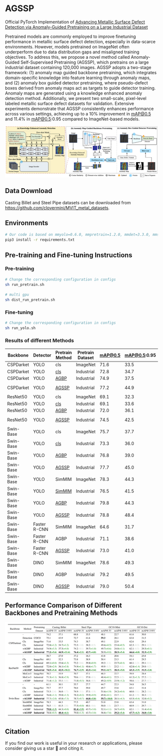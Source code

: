 # AGSSP
Official PyTorch Implementation of [Advancing Metallic Surface Defect Detection via Anomaly-Guided Pretraining on a Large Industrial Dataset](#)

Pretrained models are commonly employed to improve finetuning performance in metallic surface defect detection, especially in data-scarce environments. However, models pretrained on ImageNet often underperform due to data distribution gaps and misaligned training objectives. To address this, we propose a novel method called Anomaly-Guided Self-Supervised Pretraining (AGSSP), which pretrains on a large industrial dataset containing 120,000 images. AGSSP adopts a two-stage framework: (1) anomaly map guided backbone pretraining, which integrates domain-specific knowledge into feature learning through anomaly maps, and (2) anomaly box guided detector pretraining, where pseudo-defect boxes derived from anomaly maps act as targets to guide detector training. Anomaly maps are generated using a knowledge enhanced anomaly detection method. Additionally, we present two small-scale, pixel-level labeled metallic surface defect datasets for validation. Extensive experiments demonstrate that AGSSP consistently enhances performance across various settings, achieving up to a 10\% improvement in mAP@0.5 and 11.4% in mAP@0.5:0.95 compared to ImageNet-based models.

![](./images/main.png)


## Data Download

Casting Billet and Steel Pipe datasets can be downloaded from https://github.com/clovermini/MVIT_metal_datasets.

## Environments
```bash
# Our code is based on mmyolo=0.6.0, mmpretrain=1.2.0, mmdet=3.3.0, mmseg=1.2.2.
pip3 install -r requirements.txt
```

## Pre-training and Fine-tuning Instructions
### Pre-training
```bash
# Change the corresponding configuration in configs
sh run_pretrain.sh

# multi gpu
sh dist_run_pretrain.sh
```

### Fine-tuning
```bash
# Change the corresponding configuration in configs
sh run_yolo.sh
```

### Results of different Methods

| Backbone       | Detector | Pretrain Method | Pretrain Dataset | mAP@0.5 | mAP@0.5:0.95 | Pretrain Weight | Config |
|----------------|----------|-----------------|------------------|---------|--------------|-----------------|--------|
| CSPDarket      | YOLO     | cls  | ImageNet         | 71.6    | 33.5         | -               |  -  |
| CSPDarket      | YOLO     | [cls](https://github.com/clovermini/AGSSP/blob/main/configs/pretrain_agbp/yolov8s/yolov8s_1xb256_metal.py)      | Industrial       | 72.8    | 34.7         | -               | - |
| CSPDarket      | YOLO     | [AGBP](https://github.com/clovermini/AGSSP/blob/main/configs/pretrain_agbp/yolov8s/yolov8s_1xb256_metal_distill_multi.py)           | Industrial       | 74.9    | 37.5         | -               | - |
| CSPDarket      | YOLO     | [AGSSP](https://github.com/clovermini/AGSSP/blob/main/configs/pretrain_agdp/yolov8_s_syncbn_fast_1xb32-10e_pretrain_frozen.py)           | Industrial       | 77.2    | 44.9         | [baiduyun](https://pan.baidu.com/s/1665952Q9exabBUbfYkjP6A?pwd=nace) / [google](https://drive.google.com/file/d/1zZSqGy5knrkZrZtcbff7JHOFUtG4-WoD/view?usp=sharing) | [config](https://github.com/clovermini/AGSSP/blob/main/configs/yolo/yolov8_s_syncbn_fast_1xb32-500e_casting_billet_mini_agssp.py) |
| ResNet50       | YOLO     | cls  | ImageNet         | 69.1    | 32.3         | -               | [config](https://github.com/clovermini/AGSSP/blob/main/configs/yolo/yolov8_s_resnet50_1xb32-500e_casting_billet_mini.py) |
| ResNet50       | YOLO     | [cls](https://github.com/clovermini/AGSSP/blob/main/configs/pretrain_agbp/resnet/resnet50_1xb256_metal.py)      | Industrial       | 69.1    | 33.6         | -               | - |
| ResNet50       | YOLO     | [AGBP](https://github.com/clovermini/AGSSP/blob/main/configs/pretrain_agbp/resnet/resnet50_1xb256_metal_distill_multi.py)            | Industrial       | 72.0    | 36.1         | -               | - |
| ResNet50       | YOLO     | [AGSSP](https://github.com/clovermini/AGSSP/blob/main/configs/pretrain_agdp/yolov8_s_resnet50_1xb32-10e_pretrain_frozen.py)           | Industrial       | 74.5    | 42.5         | [baiduyun](https://pan.baidu.com/s/1Uv_Z6SkZl9QJmNhkHSnhtw?pwd=ux5w) / [google](https://drive.google.com/file/d/1LmdjnMikyMbcVy4divOEbHAc0VI_VJz2/view?usp=sharing) | [config](https://github.com/clovermini/AGSSP/blob/main/configs/yolo/yolov8_s_resnet50_1xb32-500e_casting_billet_mini_agssp.py) |
| Swin-Base      | YOLO     | cls  | ImageNet         | 75.7    | 37.7         | -               | [config](https://github.com/clovermini/AGSSP/blob/main/configs/yolo/yolov8_s_swinb_1xb32-500e_casting_billet_mini.py) |
| Swin-Base      | YOLO     | [cls](https://github.com/clovermini/AGSSP/blob/main/configs/pretrain_agbp/swin/swin-base_1xb256_metal.py)      | Industrial       | 73.3    | 36.0         | -               | - |
| Swin-Base      | YOLO     | [AGBP](https://github.com/clovermini/AGSSP/blob/main/configs/pretrain_agbp/swin/swin-base_1xb256_metal_distill_multi.py)            | Industrial       | 76.8    | 39.0         | -               | - |
| Swin-Base      | YOLO     | [AGSSP](https://github.com/clovermini/AGSSP/blob/main/configs/pretrain_agdp/yolov8_s_swinb_1xb32-10e_pretrain_frozen_cls.py)           | Industrial       | 77.7    | 45.0         | [baiduyun](https://pan.baidu.com/s/1nbRCRermuVofwpX9OdkWTA?pwd=w45v) / [google](https://drive.google.com/file/d/1dSRW03lLlbIL7Kz1i_9juMY9kUTPsMhX/view?usp=sharing) | [config](https://github.com/clovermini/AGSSP/blob/main/configs/yolo/yolov8_s_swinb_1xb32-500e_casting_billet_mini_agssd_cls.py) |
| Swin-Base      | YOLO     | SimMIM | ImageNet        | 78.3    | 44.3         | -               | - |
| Swin-Base      | YOLO     | [SimMIM](https://github.com/clovermini/AGSSP/blob/main/configs/pretrain_agbp/simmim/simmim_swin-base-w6_1xb256-amp-coslr-500e_in1k-192px_metal.py)   | Industrial       | 76.5    | 41.5         | -               | - |
| Swin-Base      | YOLO     | [AGBP](https://github.com/clovermini/AGSSP/blob/main/configs/pretrain_agbp/simmim/simmim_swin-base-w6_1xb256-amp-coslr-500e_in1k-192px_metal_distill_multi.py)            | Industrial       | 79.8    | 44.3         | -               | - |
| Swin-Base      | YOLO     | [AGSSP](https://github.com/clovermini/AGSSP/blob/main/configs/pretrain_agdp/yolov8_s_swinb_1xb32-10e_pretrain_frozen.py)           | Industrial       | 78.8    | 48.4         | [baiduyun](https://pan.baidu.com/s/1PBOnVVWiictCoz-BASfyKw?pwd=r6ji) / [google](https://drive.google.com/file/d/1UkH182LFlt07-Ux8Y-Jfk4_1NU7DySH5/view?usp=sharing) | [config](https://github.com/clovermini/AGSSP/blob/main/configs/yolo/yolov8_s_swinb_1xb32-500e_casting_billet_mini_agssd.py) |
| Swin-Base      | Faster R-CNN | SimMIM | ImageNet      | 64.6    | 31.7         | -               | [config](https://github.com/clovermini/AGSSP/blob/main/configs/faster_rcnn/faster-rcnn_swinb_fpn_1x_casting.py) |
| Swin-Base      | Faster R-CNN | AGBP           | Industrial       | 71.1    | 38.6         | -               | [config](https://github.com/clovermini/AGSSP/blob/main/configs/faster_rcnn/faster-rcnn_swinb_fpn_1x_casting_agbp.py) |
| Swin-Base      | Faster R-CNN | [AGSSP](https://github.com/clovermini/AGSSP/blob/main/configs/pretrain_agdp/faster-rcnn_swinb_fpn_1x_pretrain_frozen.py)          | Industrial       | 73.0    | 41.0         | [baiduyun](https://pan.baidu.com/s/1SZ2E2GUjAG6QD9btW_mvAw?pwd=ab8h) / [google](https://drive.google.com/file/d/1RX1J20KA2fM5Y2Q9aZRVxaTXucENR67V/view?usp=sharing) | [config](https://github.com/clovermini/AGSSP/blob/main/configs/faster_rcnn/faster-rcnn_swinb_fpn_1x_casting_agssp.py) |
| Swin-Base      | DINO      | SimMIM | ImageNet        | 78.6    | 49.3         | -               | [config](https://github.com/clovermini/AGSSP/blob/main/configs/dino/dino-4scale_swin-b_1xb8-12e_casting.py) |
| Swin-Base      | DINO      | AGBP           | Industrial       | 79.2    | 49.5         | -               | [config](https://github.com/clovermini/AGSSP/blob/main/configs/dino/dino-4scale_swin-b_1xb8-12e_casting_agbp.py) |
| Swin-Base      | DINO      | [AGSSP](https://github.com/clovermini/AGSSP/blob/main/configs/pretrain_agdp/dino-4scale_swinb_1xb32-10e_pretrain_frozen.py)          | Industrial       | 79.0    | 50.4         | [baidyun](https://pan.baidu.com/s/1c81dxqqlgvTpSZfdhWYAsg?pwd=c89d) / [google](https://drive.google.com/file/d/1zDRs37IAV7jXiiu5DyThOfgQtefK2mOz/view?usp=sharing) | [config](https://github.com/clovermini/AGSSP/blob/main/configs/dino/dino-4scale_swin-b_1xb8-12e_casting_agssp.py) |

## Performance Comparison of Different Backbones and Pretraining Methods
![](./images/results.png)

## Citation
If you find our work is useful in your research or applications, please consider giving us a star 🌟 and citing it.
